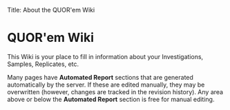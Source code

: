 Title: About the QUOR'em Wiki
# QUOR'em Wiki

This Wiki is your place to fill in information about your Investigations, Samples, Replicates, etc.

Many pages have **Automated Report** sections that are generated automatically by the server. If these are edited manually, they may be overwritten (however, changes are tracked in the revision history). Any area above or below the **Automated Report** section is free for manual editing.
